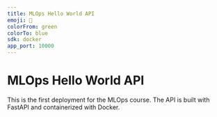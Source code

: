 ```yaml
---
title: MLOps Hello World API
emoji: 🚀
colorFrom: green
colorTo: blue
sdk: docker
app_port: 10000
---
```


# MLOps Hello World API

This is the first deployment for the MLOps course.
The API is built with FastAPI and containerized with Docker.